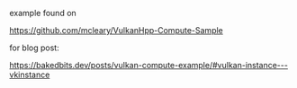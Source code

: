example found on

https://github.com/mcleary/VulkanHpp-Compute-Sample

for blog post:

https://bakedbits.dev/posts/vulkan-compute-example/#vulkan-instance---vkinstance

